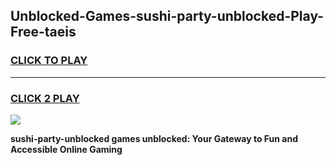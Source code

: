 
## Unblocked-Games-sushi-party-unblocked-Play-Free-taeis
<h3>
<a href="https://premium76.site?title=sushi-party-unblocked&ref=12A">CLICK TO PLAY</a></h3>
<hr>

<h3>
<a href="https://premium76.site?title=sushi-party-unblocked&ref=12A">CLICK 2 PLAY</a>
  
</h3>

<a href="https://premium76.site?title=sushi-party-unblocked&ref=12A"><img src="https://clearcache.store/games.png"></a>


**sushi-party-unblocked games unblocked: Your Gateway to Fun and Accessible Online Gaming**
